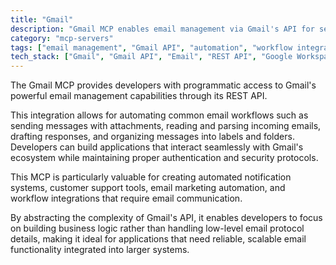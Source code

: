 ```yaml
---
title: "Gmail"
description: "Gmail MCP enables email management via Gmail's API for sending, reading, drafting, and organizing messages."
category: "mcp-servers"
tags: ["email management", "Gmail API", "automation", "workflow integration", "notification systems", "customer support", "email marketing"]
tech_stack: ["Gmail", "Gmail API", "Email", "REST API", "Google Workspace"]
---
```


The Gmail MCP provides developers with programmatic access to Gmail's powerful email management capabilities through its REST API. 

This integration allows for automating common email workflows such as sending messages with attachments, reading and parsing incoming emails, drafting responses, and organizing messages into labels and folders. Developers can build applications that interact seamlessly with Gmail's ecosystem while maintaining proper authentication and security protocols.

This MCP is particularly valuable for creating automated notification systems, customer support tools, email marketing automation, and workflow integrations that require email communication. 

By abstracting the complexity of Gmail's API, it enables developers to focus on building business logic rather than handling low-level email protocol details, making it ideal for applications that need reliable, scalable email functionality integrated into larger systems.